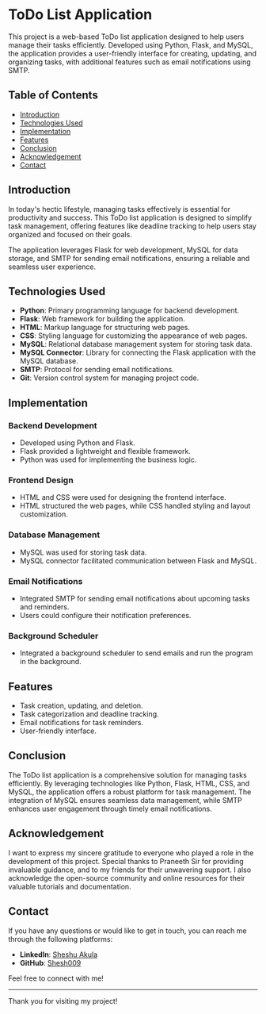 
# ToDo List Application

This project is a web-based ToDo list application designed to help users manage their tasks efficiently. Developed using Python, Flask, and MySQL, the application provides a user-friendly interface for creating, updating, and organizing tasks, with additional features such as email notifications using SMTP.

## Table of Contents

- [Introduction](#introduction)
- [Technologies Used](#technologies-used)
- [Implementation](#implementation)
- [Features](#features)
- [Conclusion](#conclusion)
- [Acknowledgement](#acknowledgement)
- [Contact](#contact)

## Introduction

In today's hectic lifestyle, managing tasks effectively is essential for productivity and success. This ToDo list application is designed to simplify task management, offering features like deadline tracking to help users stay organized and focused on their goals.

The application leverages Flask for web development, MySQL for data storage, and SMTP for sending email notifications, ensuring a reliable and seamless user experience.

## Technologies Used

- **Python**: Primary programming language for backend development.
- **Flask**: Web framework for building the application.
- **HTML**: Markup language for structuring web pages.
- **CSS**: Styling language for customizing the appearance of web pages.
- **MySQL**: Relational database management system for storing task data.
- **MySQL Connector**: Library for connecting the Flask application with the MySQL database.
- **SMTP**: Protocol for sending email notifications.
- **Git**: Version control system for managing project code.

## Implementation

### Backend Development

- Developed using Python and Flask.
- Flask provided a lightweight and flexible framework.
- Python was used for implementing the business logic.

### Frontend Design

- HTML and CSS were used for designing the frontend interface.
- HTML structured the web pages, while CSS handled styling and layout customization.

### Database Management

- MySQL was used for storing task data.
- MySQL connector facilitated communication between Flask and MySQL.

### Email Notifications

- Integrated SMTP for sending email notifications about upcoming tasks and reminders.
- Users could configure their notification preferences.

### Background Scheduler

- Integrated a background scheduler to send emails and run the program in the background.

## Features

- Task creation, updating, and deletion.
- Task categorization and deadline tracking.
- Email notifications for task reminders.
- User-friendly interface.

## Conclusion

The ToDo list application is a comprehensive solution for managing tasks efficiently. By leveraging technologies like Python, Flask, HTML, CSS, and MySQL, the application offers a robust platform for task management. The integration of MySQL ensures seamless data management, while SMTP enhances user engagement through timely email notifications. 

## Acknowledgement

I want to express my sincere gratitude to everyone who played a role in the development of this project. Special thanks to Praneeth Sir for providing invaluable guidance, and to my friends for their unwavering support. I also acknowledge the open-source community and online resources for their valuable tutorials and documentation.

## Contact

If you have any questions or would like to get in touch, you can reach me through the following platforms:

- **LinkedIn**: [Sheshu Akula](https://www.linkedin.com/in/sheshu-akula-808a05270/)
- **GitHub**: [Shesh009](https://www.github.com/Shesh009)

Feel free to connect with me!

---

Thank you for visiting my project!
